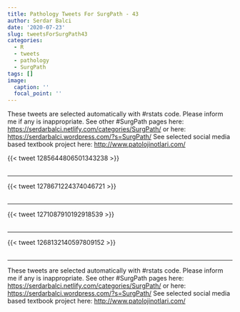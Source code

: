 ```yaml
---
title: Pathology Tweets For SurgPath - 43
author: Serdar Balci
date: '2020-07-23'
slug: tweetsForSurgPath43
categories:
  - R
  - tweets
  - pathology
  - SurgPath
tags: []
image:
  caption: ''
  focal_point: ''
---
```



These tweets are selected automatically with #rstats code. Please inform me if any is inappropriate.
See other #SurgPath pages here: https://serdarbalci.netlify.com/categories/SurgPath/  or here: https://serdarbalci.wordpress.com/?s=SurgPath/ 
See selected social media based textbook project here: http://www.patolojinotlari.com/

{{< tweet 1285644806501343238 >}}
<br>
<br>
<hr>
{{< tweet 1278671224374046721 >}}
<br>
<br>
<hr>
{{< tweet 1271087910192918539 >}}
<br>
<br>
<hr>
{{< tweet 1268132140597809152 >}}
<br>
<br>
<hr>


These tweets are selected automatically with #rstats code. Please inform me if any is inappropriate.
See other #SurgPath pages here: https://serdarbalci.netlify.com/categories/SurgPath/  or here: https://serdarbalci.wordpress.com/?s=SurgPath/ 
See selected social media based textbook project here: http://www.patolojinotlari.com/
